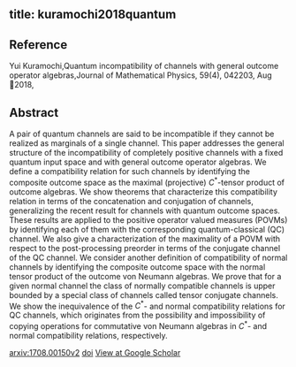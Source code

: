 title: kuramochi2018quantum
---


## Reference

Yui Kuramochi,Quantum incompatibility of channels with general outcome operator algebras,Journal of Mathematical Physics, 59(4), 042203, Aug 2018,

## Abstract 
  A pair of quantum channels are said to be incompatible if they cannot be
realized as marginals of a single channel. This paper addresses the general
structure of the incompatibility of completely positive channels with a fixed
quantum input space and with general outcome operator algebras. We define a
compatibility relation for such channels by identifying the composite outcome
space as the maximal (projective) $C^\ast$-tensor product of outcome algebras.
We show theorems that characterize this compatibility relation in terms of the
concatenation and conjugation of channels, generalizing the recent result for
channels with quantum outcome spaces. These results are applied to the positive
operator valued measures (POVMs) by identifying each of them with the
corresponding quantum-classical (QC) channel. We also give a characterization
of the maximality of a POVM with respect to the post-processing preorder in
terms of the conjugate channel of the QC channel. We consider another
definition of compatibility of normal channels by identifying the composite
outcome space with the normal tensor product of the outcome von Neumann
algebras. We prove that for a given normal channel the class of normally
compatible channels is upper bounded by a special class of channels called
tensor conjugate channels. We show the inequivalence of the $C^\ast$- and
normal compatibility relations for QC channels, which originates from the
possibility and impossibility of copying operations for commutative von Neumann
algebras in $C^\ast$- and normal compatibility relations, respectively.

    

[arxiv:1708.00150v2](https://arxiv.org/abs/1708.00150v2)
[doi](https://doi.org/10.1063/1.5008300)
[View at Google Scholar](https://scholar.google.com/scholar_lookup?arxiv_id=1708.00150)
